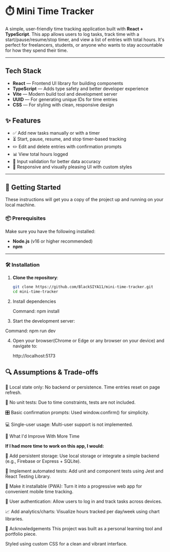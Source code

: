 # ⏱️ Mini Time Tracker

A simple, user-friendly time tracking application built with **React + TypeScript**. This app allows users to log tasks, track time with a start/pause/resume/stop timer, and view a list of entries with total hours. It's perfect for freelancers, students, or anyone who wants to stay accountable for how they spend their time.

---

## Tech Stack

- **React** — Frontend UI library for building components
- **TypeScript** — Adds type safety and better developer experience
- **Vite** — Modern build tool and development server
- **UUID** — For generating unique IDs for time entries
- **CSS** — For styling with clean, responsive design

  
## ✨ Features

- ✅ Add new tasks manually or with a timer
- ⏳ Start, pause, resume, and stop timer-based tracking
- ✏️ Edit and delete entries with confirmation prompts
- 📊 View total hours logged
- 🚫 Input validation for better data accuracy
- 🎨 Responsive and visually pleasing UI with custom styles

---

## 🚀 Getting Started

These instructions will get you a copy of the project up and running on your local machine.

### 📦 Prerequisites

Make sure you have the following installed:

- **Node.js** (v16 or higher recommended)  
- **npm**

---

### 🛠️ Installation

1. **Clone the repository**:
   ```bash
   git clone https://github.com/BlackSIYA11/mini-time-tracker.git
   cd mini-time-tracker


2. Install dependencies
   
   Command: npm install
   
3. Start the development server:

  Command: npm run dev

4. Open your browser(Chrome or Edge or any browser on your device) and navigate to:
   
   http://localhost:5173


## 🔍 Assumptions & Trade-offs

📝 Local state only: No backend or persistence. Time entries reset on page refresh.

🧪 No unit tests: Due to time constraints, tests are not included.

🎛 Basic confirmation prompts: Used window.confirm() for simplicity.

💻 Single-user usage: Multi-user support is not implemented.

🚧 What I'd Improve With More Time

**If I had more time to work on this app, I would:**

🔄 Add persistent storage: Use local storage or integrate a simple backend (e.g., Firebase or Express + SQLite).

🧪 Implement automated tests: Add unit and component tests using Jest and React Testing Library.

📱 Make it installable (PWA): Turn it into a progressive web app for convenient mobile time tracking.

👥 User authentication: Allow users to log in and track tasks across devices.

📈 Add analytics/charts: Visualize hours tracked per day/week using chart libraries.


🙌 Acknowledgements
This project was built as a personal learning tool and portfolio piece.

Styled using custom CSS for a clean and vibrant interface.

   
